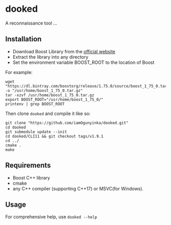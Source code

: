# dooked
A reconnaissance tool ... 
## Installation
- Download Boost Library from the [official website](https://www.boost.org/users/download/)
- Extract the library into any directory
- Set the environment variable BOOST_ROOT to the location of Boost

For example:

```
wget "https://dl.bintray.com/boostorg/release/1.75.0/source/boost_1_75_0.tar.gz" -o "/usr/home/boost_1_75_0.tar.gz"
tar -xzvf /usr/home/boost_1_75_0.tar.gz
export BOOST_ROOT="/usr/home/boost_1_75_0/"
printenv | grep BOOST_ROOT
```

Then clone `dooked` and compile it like so:

```
git clone "https://github.com/iamOgunyinka/dooked.git"
cd dooked
git submodule update --init
cd dooked/CLI11 && git checkout tags/v1.9.1
cd ../
cmake .
make
```

## Requirements
- Boost C++ library
- cmake
- any C++ compiler (supporting C++17) or MSVC(for Windows).

## Usage

For comprehensive help, use `dooked --help`
